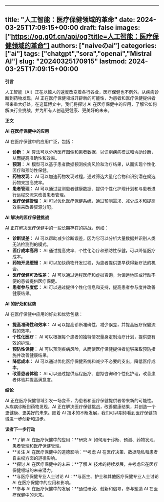 
---
title: "人工智能：医疗保健领域的革命"
date: 2024-03-25T17:09:15+00:00
draft: false
images: ["https://og.g0f.cn/api/og?title=人工智能：医疗保健领域的革命"]
authors: ["naiveのai"]
categories: ["ai"]
tags: ["chatgpt","sora","openai","Mistral AI"]
slug: "20240325170915"
lastmod: 2024-03-25T17:09:15+00:00
---
**引言**

人工智能（AI）正在以惊人的速度改变着各行各业，医疗保健也不例外。从疾病诊断到药物发现，AI 正在医疗保健领域开辟新的可能性，为患者和医疗保健提供者带来重大好处。在这篇博文中，我们将探讨 AI 在医疗保健中的应用，了解它如何解决行业挑战，并为所有人创造更健康、更美好的未来。

**正文**

**AI 在医疗保健中的应用**

AI 在医疗保健中的应用广泛，包括：

* **诊断：** AI 算法可以分析医疗图像和患者数据，以识别疾病模式和协助诊断，从而提高准确性和效率。
* **预测：** AI 模型可以基于患者数据预测疾病风险和治疗结果，从而实现个性化医疗和预防性保健。
* **药物发现：** AI 可以加速药物发现过程，通过筛选大量化合物和识别潜在候选药物来提高效率。
* **患者管理：** AI 可以通过监测患者健康数据、提供个性化护理计划和与患者进行远程交流来改善患者管理。
* **医疗保健管理：** AI 可以优化医疗保健系统，通过预测需求、减少成本和提高效率来改善资源分配。

**AI 解决的医疗保健挑战**

AI 正在解决医疗保健中的一些长期存在的挑战，例如：

* **诊断误差：** AI 可以帮助减少诊断误差，因为它可以分析大量数据并识别人类无法检测到的模式。
* **医疗成本高昂：** AI 通过提高效率、个性化治疗和预防性保健，可以降低医疗成本。
* **药物开发缓慢：** AI 可以加快药物开发过程，为患者提供更早获得新疗法的机会。
* **医疗保健可及性差：** AI 可以通过远程医疗和虚拟咨询，为偏远地区或行动不便的患者提供医疗保健。
* **患者参与度低：** AI 可以通过提供个性化信息和支持，提高患者参与度并改善健康结果。

**AI 的好处和优势**

AI 在医疗保健中应用的好处和优势包括：

* **提高准确性和效率：** AI 可以提高诊断准确性，减少误差，并提高医疗保健流程的效率。
* **个性化医疗：** AI 可以根据每个患者的独特情况量身定制治疗计划，提供更有效的护理。
* **预防性保健：** AI 可以预测疾病风险，从而使医疗保健提供者能够采取预防措施并改善健康结果。
* **降低成本：** AI 可以通过优化医疗保健系统和减少不必要的支出，降低医疗成本。
* **改善患者体验：** AI 可以通过提供远程医疗、虚拟咨询和个性化护理，改善患者体验并提高满意度。

**结论**

AI 正在医疗保健领域引发一场变革，为患者和医疗保健提供者带来新的可能性。从疾病诊断到药物发现，AI 正在解决医疗保健挑战，改善健康结果，并创造一个更健康、更美好的未来。随着 AI 技术的不断发展，我们可以期待看到医疗保健领域进一步创新和进步。

**读者下一步行动**

* **了解 AI 在医疗保健中的应用：**研究 AI 如何用于诊断、预测、药物发现、患者管理和医疗保健管理。
* **关注 AI 在医疗保健中的道德影响：**考虑 AI 在医疗决策、数据隐私和患者自主权方面的道德影响。
* **探讨 AI 在医疗保健中的未来：**了解 AI 技术的持续发展，并考虑它在医疗保健领域的未来潜力。
* **与医疗保健专业人士讨论 AI：**与医生、护士和其他医疗保健专业人士讨论 AI 在医疗保健中的应用和影响。
* **参与 AI 在医疗保健中的发展：**通过研究、创新和倡导，参与塑造 AI 在医疗保健中的未来。